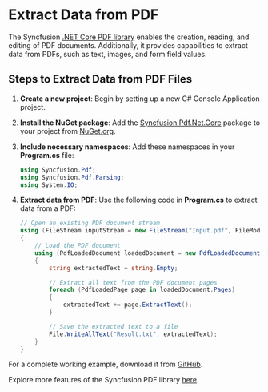 # Extract Data from PDF

The Syncfusion [.NET Core PDF library](https://www.syncfusion.com/document-processing/pdf-framework/net-core/pdf-library) enables the creation, reading, and editing of PDF documents. Additionally, it provides capabilities to extract data from PDFs, such as text, images, and form field values.

## Steps to Extract Data from PDF Files

1. **Create a new project**: Begin by setting up a new C# Console Application project.

2. **Install the NuGet package**: Add the [Syncfusion.Pdf.Net.Core](https://www.nuget.org/packages/Syncfusion.Pdf.Net.Core/) package to your project from [NuGet.org](https://www.nuget.org/).

3. **Include necessary namespaces**: Add these namespaces in your **Program.cs** file:

   ```csharp
   using Syncfusion.Pdf;
   using Syncfusion.Pdf.Parsing;
   using System.IO;
   ```

4. **Extract data from PDF**: Use the following code in **Program.cs** to extract data from a PDF:

   ```csharp
   // Open an existing PDF document stream
   using (FileStream inputStream = new FileStream("Input.pdf", FileMode.Open, FileAccess.Read))
   {
       // Load the PDF document
       using (PdfLoadedDocument loadedDocument = new PdfLoadedDocument(inputStream))
       {
           string extractedText = string.Empty;

           // Extract all text from the PDF document pages
           foreach (PdfLoadedPage page in loadedDocument.Pages)
           {
               extractedText += page.ExtractText();
           }

           // Save the extracted text to a file
           File.WriteAllText("Result.txt", extractedText);
       }
   }
   ```

For a complete working example, download it from [GitHub](https://github.com/SyncfusionExamples/PDF-Examples/tree/master/Text%20Extraction/Extract-text-from-the-entire-PDF-document/).

Explore more features of the Syncfusion PDF library [here](https://www.syncfusion.com/document-processing/pdf-framework/net-core).